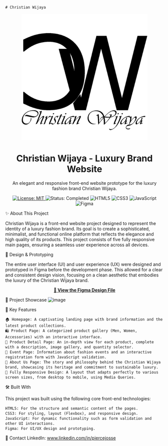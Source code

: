     # Christian Wijaya
<div align="center">
<img src="assets/logo/logowithtext.png" alt="Christian Wijaya Logo" width="400"/>
<h1>Christian Wijaya - Luxury Brand Website</h1>
<p>
An elegant and responsive front-end website prototype for the luxury fashion brand Christian Wijaya.
</p>

<p>
<a href="https://github.com/your-username/your-repository/blob/main/LICENSE">
<img src="https://img.shields.io/badge/License-MIT-blue.svg" alt="License: MIT">
</a>
<img src="https://img.shields.io/badge/Status-Completed-success" alt="Status: Completed">
<img src="https://img.shields.io/badge/HTML5-E34F26?style=for-the-badge&logo=html5&logoColor=white" alt="HTML5">
<img src="https://img.shields.io/badge/CSS3-1572B6?style=for-the-badge&logo=css3&logoColor=white" alt="CSS3">
<img src="https://img.shields.io/badge/JavaScript-F7DF1E?style=for-the-badge&logo=javascript&logoColor=black" alt="JavaScript">
<img src="https://img.shields.io/badge/Figma-F24E1E?style=for-the-badge&logo=figma&logoColor=white" alt="Figma">
</p>
</div>

✨ About This Project

Christian Wijaya is a front-end website project designed to represent the identity of a luxury fashion brand. Its goal is to create a sophisticated, minimalist, and functional online platform that reflects the elegance and high quality of its products. This project consists of five fully responsive main pages, ensuring a seamless user experience across all devices.

🎨 Design & Prototyping

The entire user interface (UI) and user experience (UX) were designed and prototyped in Figma before the development phase. This allowed for a clear and consistent design vision, focusing on a clean aesthetic that embodies the luxury of the Christian Wijaya brand.
<p align="center">
<a href="https://www.figma.com/design/dop55WBSiOEJconHAEjea3/Cristian-Wijaya?node-id=0-1&t=9h9EoDOzCng8qnKq-1"><strong>🔗 View the Figma Design File</strong></a>
</p>

📸 Project Showcase
<img width="1920" height="937" alt="image" src="https://github.com/user-attachments/assets/503b76bc-b105-4ea4-a355-416f3198c99a" />

🚀 Key Features

    🏠 Homepage: A captivating landing page with brand information and the latest product collections.
    🛍️ Product Page: A categorized product gallery (Men, Women, Accessories) with an interactive interface.
    📄 Product Detail Page: An in-depth view for each product, complete with a description, image gallery, and quantity selector.
    📅 Event Page: Information about fashion events and an interactive registration form with JavaScript validation.
    🏢 About Us Page: The story and philosophy behind the Christian Wijaya brand, showcasing its heritage and commitment to sustainable luxury.
    📱 Fully Responsive Design: A layout that adapts perfectly to various screen sizes, from desktop to mobile, using Media Queries.

🛠️ Built With

This project was built using the following core front-end technologies:

    HTML5: For the structure and semantic content of the pages.
    CSS3: For styling, layout (Flexbox), and responsive design.
    JavaScript: For dynamic functionality such as form validation and other UI interactions.
    Figma: For UI/UX design and prototyping.

📧 Contact
    LinkedIn: www.linkedin.com/in/piercejosse

